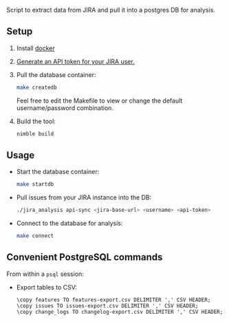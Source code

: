 Script to extract data from JIRA and pull it into a postgres DB for analysis.

## Setup

1. Install [docker][docker-desktop]
2. [Generate an API token for your JIRA user.][jira-api-key]
3. Pull the database container:

   ```sh
   make createdb
   ```

   Feel free to edit the Makefile to view or change the default
   username/password combination.

4. Build the tool:

   ```sh
   nimble build
   ```

## Usage

- Start the database container:

  ```sh
  make startdb
  ```

- Pull issues from your JIRA instance into the DB:

  ```sh
  ./jira_analysis api-sync <jira-base-url> <username> <api-token>
  ```

- Connect to the database for analysis:

  ```sh
  make connect
  ```

## Convenient PostgreSQL commands

From within a `psql` session:

- Export tables to CSV:

  ```psql
  \copy features TO features-export.csv DELIMITER ',' CSV HEADER;
  \copy issues TO issues-export.csv DELIMITER ',' CSV HEADER;
  \copy change_logs TO changelog-export.csv DELIMITER ',' CSV HEADER;
  ```

[docker-desktop]: https://www.docker.com/products/docker-desktop
[jira-api-key]: https://support.atlassian.com/atlassian-account/docs/manage-api-tokens-for-your-atlassian-account/
